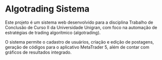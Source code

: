 # Algotrading Sistema

Este projeto é um sistema web desenvolvido para a disciplina Trabalho de Conclusão de Curso II da Universidade Unigran, com foco na automação de estratégias de trading algorítmico (algotrading).

O sistema permite o cadastro de usuários, criação e edição de postagens, geração de códigos para o aplicativo MetaTrader 5, além de contar com gráficos de resultados integrado.
